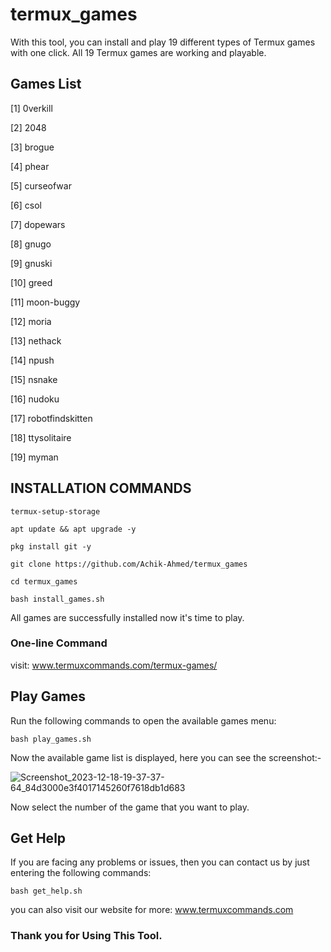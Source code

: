 # termux_games
With this tool, you can install and play 19 different types of Termux games with one click. All 19 Termux games are working and playable.
## Games List 
[1] 0verkill

[2] 2048

[3] brogue

[4] phear

[5] curseofwar

[6] csol

[7] dopewars

[8] gnugo

[9] gnuski

[10] greed

[11] moon-buggy

[12] moria

[13] nethack

[14] npush

[15] nsnake

[16] nudoku

[17] robotfindskitten

[18] ttysolitaire

[19] myman

## INSTALLATION COMMANDS
```
termux-setup-storage
```
```
apt update && apt upgrade -y
```
```
pkg install git -y
```
```
git clone https://github.com/Achik-Ahmed/termux_games
```
```
cd termux_games
```
```
bash install_games.sh
```
All games are successfully installed now it's time to play.
### One-line Command
visit: www.termuxcommands.com/termux-games/
## Play Games
Run the following commands to open the available games menu:
```
bash play_games.sh
```
Now the available game list is displayed, here you can see the screenshot:-

![Screenshot_2023-12-18-19-37-37-64_84d3000e3f4017145260f7618db1d683](https://github.com/Achik-Ahmed/termux_games/assets/153425431/7e14c975-81cb-43df-be6f-beab54aba1aa)

Now select the number of the game that you want to play.
## Get Help
If you are facing any problems or issues, then you can contact us by just entering the following commands:
```
bash get_help.sh
```
you can also visit our website for more: www.termuxcommands.com <br>
### Thank you for Using This Tool.
